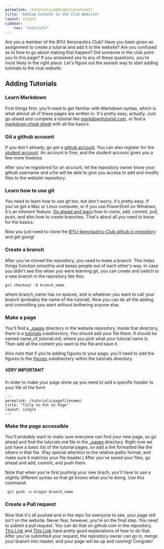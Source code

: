 ```yaml
---
permalink: /tutorials/addingsitecontent/
title: "Adding Content to the Club Website"
layout: single
sidebar:
    nav: "tutorials"
---
```


Are you a member of the BYU Aeronautics Club? Have you been given an assignment to create a tutorial and add it to the website? Are you confused as to how to go about making that happen? Did someone in the club point you to this page? If you answered yes to any of these questions, you're most likely in the right place.  Let's figure out the easiest way to start adding tutorials to the club website.

## Adding Tutorials

### Learn Markdown
First things first, you'll need to get familiar with Markdown syntax, which is what almost all of these pages are written in.  It's pretty easy, actually. Just go ahead and complete a tutorial like [markdowntutorial.com](https://www.markdowntutorial.com/), or find a [markdown cheat sheet](https://github.com/adam-p/markdown-here/wiki/Markdown-Cheatsheet#links) with all the basics.

### Git a github account

If you don't already, go get a [github account](https://github.com/). You can also register for the [student account](https://education.github.com/pack). An account is free, and the student account gives you a few more freebies.

After you've registered for an account, let the repository owner know your github username and s/he will be able to give you access to add and modify files to the website repository.

### Learn how to use git

You need to learn how to use git too; but don't worry, it's pretty easy. If you've got a Mac or Linux computer, or if you use PowerShell on Windows, it's an inherent feature. [Go ahead and learn](https://try.github.io/) how to clone, add, commit, pull, push, and also how to create branches. That's about all you need to know for the basics.

Now you just need to clone the  [BYU-Aeronautics-Club.github.io repository]([BYU-Aeronautics-Club.github.io](https://github.com/BYU-Aeronautics-Club/BYU-Aeronautics-Club.github.io)) and get going!

### Create a branch

After you've cloned the repository, you need to make a branch. This helps things function smoothly and keeps people out of each other's way.
In case you didn't see this when you were learning git, you can create and switch to a new branch in the repository like this:

```git checkout -b branch_name```

where branch_name has no spaces, and is whatever you want to call your branch (probably the name of the tutorial). Now you can do all the adding and committing you want without bothering anyone else.

### Make a page

You'll find a [_pages](https://github.com/BYU-Aeronautics-Club/BYU-Aeronautics-Club.github.io/tree/master/_pages) directory in the website repository. Inside that directory, there is a [tutorials](https://github.com/BYU-Aeronautics-Club/BYU-Aeronautics-Club.github.io/tree/master/_pages/tutorials) subdirectory. You should add your file there.  It should be named name_of_tutorial.md, where you pick what your tutorial name is.  Then add all the content you want to the file and save it.

Also note that if you're adding figures to your page, you'll need to add the figures to the [figures](https://github.com/BYU-Aeronautics-Club/BYU-Aeronautics-Club.github.io/tree/master/_pages/tutorials/figures) subdirectory within the tutorials directory.

##### VERY IMPORTANT
In order to make your page show up you need to add a specific header to your file of the form

    ---
    permalink: /tutorials/pagefilename/
    title: "Title to Put on Page"
    layout: single
    ---

### Make the page accessible

You'll probably want to make sure everyone can find your new page, so go ahead and find the tutorials.md file in the [_pages](https://github.com/BYU-Aeronautics-Club/BYU-Aeronautics-Club.github.io/tree/master/_pages) directory. Right now we just have a basic list of the tutorial pages, so add a link formatted like the others in that file. (Pay special attention to the relative paths format, and make sure it matches your file header.) After you've saved your files, go ahead and add, commit, and push them.

Note that when you're first pushing your new brach, you'll have to use a slightly different syntax so that git knows what you're doing. Use this command:

``` git push -u origin branch_name```

### Create a Pull request

Now that it's all pushed and in the repo for everyone to see, your page still isn't on the website. Never fear, however, you're on the final step. You need to submit a pull request.  You can do that on github.com in the repository. [This Link](https://yangsu.github.io/pull-request-tutorial/) and [This Link](https://help.github.com/en/github/collaborating-with-issues-and-pull-requests/creating-a-pull-request) have pretty good explanations of how to do that.  After you've submitted your request, the repository owner can go in, merge your branch into master, and your page will be up and running! Congrats!